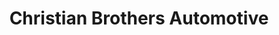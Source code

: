 ---
title: "Christian Brothers Automotive"
url: /queen-creek/christian-brothers-automotive/
shop: Autowerkstatt
---